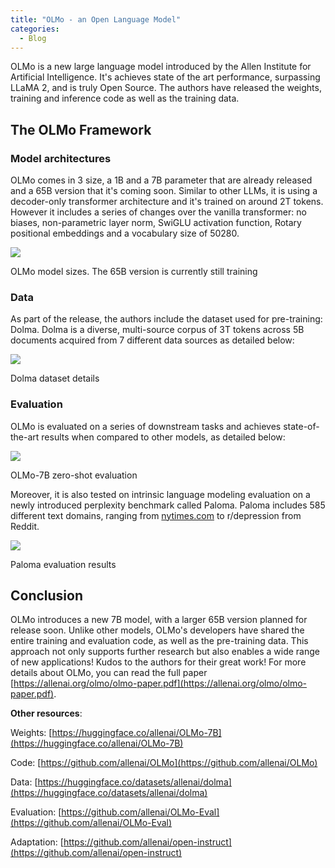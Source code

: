 ```yaml
---
title: "OLMo - an Open Language Model"
categories:
  - Blog
---
```

OLMo is a new large language model introduced by the Allen Institute for Artificial Intelligence. It's achieves state of the art performance, surpassing LLaMA 2, and is truly Open Source. The authors have released the weights, training and inference code as well as the training data.

## The OLMo Framework

### Model architectures

OLMo comes in 3 size, a 1B and a 7B parameter that are already released and a 65B version that it's coming soon. Similar to other LLMs, it is using a decoder-only transformer architecture and it's trained on around 2T tokens. However it includes a series of changes over the vanilla transformer: no biases, non-parametric layer norm, SwiGLU activation function, Rotary positional embeddings and a vocabulary size of 50280.

![](https://media.licdn.com/dms/image/D4E12AQGzDCySHwgMrA/article-inline_image-shrink_400_744/0/1706826516475?e=1712188800&v=beta&t=CJbp0tsQGxrDiVCq2WPlLPfdsZse4TC5px5kW7NhXSM)

OLMo model sizes. The 65B version is currently still training

### Data

As part of the release, the authors include the dataset used for pre-training: Dolma. Dolma is a diverse, multi-source corpus of 3T tokens across 5B documents acquired from 7 different data sources as detailed below:

![](https://media.licdn.com/dms/image/D4E12AQGy3nAHlBLDaA/article-inline_image-shrink_400_744/0/1706826919075?e=1712188800&v=beta&t=JYcNqSduNxrLjwj5TUYbK_UJELf6K3mnoPaHZrK4P3s)

Dolma dataset details

### Evaluation

OLMo is evaluated on a series of downstream tasks and achieves state-of-the-art results when compared to other models, as detailed below:

![](https://media.licdn.com/dms/image/D4E12AQFPU9norej65Q/article-inline_image-shrink_400_744/0/1706827271681?e=1712188800&v=beta&t=NzbUlixNUIvWysV_unj_yf6UkBqYOoa1Rr1DFGIg10o)

OLMo-7B zero-shot evaluation

Moreover, it is also tested on intrinsic language modeling evaluation on a newly introduced perplexity benchmark called Paloma. Paloma includes 585 different text domains, ranging from [nytimes.com](http://nytimes.com/) to r/depression from Reddit.

![](https://media.licdn.com/dms/image/D4E12AQHGQLBjuijZCw/article-inline_image-shrink_400_744/0/1706827626292?e=1712188800&v=beta&t=b8rdZI0Y74t5vFp_qUA6Y71HWB1Rm33fJ5-V81IcXKA)

Paloma evaluation results

## Conclusion

OLMo introduces a new 7B model, with a larger 65B version planned for release soon. Unlike other models, OLMo's developers have shared the entire training and evaluation code, as well as the pre-training data. This approach not only supports further research but also enables a wide range of new applications! Kudos to the authors for their great work! For more details about OLMo, you can read the full paper [https://allenai.org/olmo/olmo-paper.pdf](https://allenai.org/olmo/olmo-paper.pdf).

**Other resources**:

Weights: [https://huggingface.co/allenai/OLMo-7B](https://huggingface.co/allenai/OLMo-7B)

Code: [https://github.com/allenai/OLMo](https://github.com/allenai/OLMo)

Data: [https://huggingface.co/datasets/allenai/dolma](https://huggingface.co/datasets/allenai/dolma)

Evaluation: [https://github.com/allenai/OLMo-Eval](https://github.com/allenai/OLMo-Eval)

Adaptation: [https://github.com/allenai/open-instruct](https://github.com/allenai/open-instruct)
